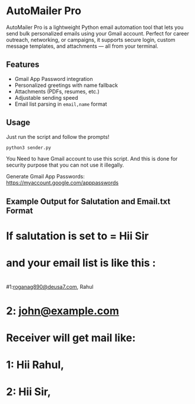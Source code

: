 # AutoMailer Pro

AutoMailer Pro is a lightweight Python email automation tool that lets you send bulk personalized emails using your Gmail account. Perfect for career outreach, networking, or campaigns, it supports secure login, custom message templates, and attachments — all from your terminal.

## Features
- Gmail App Password integration
- Personalized greetings with name fallback
- Attachments (PDFs, resumes, etc.)
- Adjustable sending speed
- Email list parsing in `email,name` format

## Usage
Just run the script and follow the prompts!

```bash
python3 sender.py
```
You Need to have Gmail account to use this script. And this is done for security purpose that you can not use it illegally.

Generate Gmail App Passwords: https://myaccount.google.com/apppasswords


## Example Output for Salutation and Email.txt Format

# If salutation is set to = Hii Sir

# and your email list is like this :
# ####################################
 #1:roganag890@deusa7.com, Rahul
# 2: john@example.com
# ####################################

# Receiver will get mail like:

# 1: Hii Rahul,
# 2: Hii Sir,
